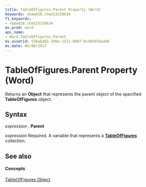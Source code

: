 ```yaml
---
title: TableOfFigures.Parent Property (Word)
keywords: vbawd10.chm153158634
f1_keywords:
- vbawd10.chm153158634
ms.prod: word
api_name:
- Word.TableOfFigures.Parent
ms.assetid: 538abd61-39be-1521-b86f-0c485b58a4db
ms.date: 06/08/2017
---
```



# TableOfFigures.Parent Property (Word)

Returns an  **Object** that represents the parent object of the specified **TableOfFigures** object.


## Syntax

 _expression_ . **Parent**

 _expression_ Required. A variable that represents a **[TableOfFigures](tableoffigures-object-word.md)** collection.


## See also


#### Concepts


[TableOfFigures Object](tableoffigures-object-word.md)

